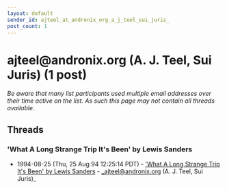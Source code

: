 ```yaml
---
layout: default
sender_id: ajteel_at_andronix_org_a_j_teel_sui_juris_
post_count: 1
---
```


# ajteel<span>@</span>andronix.org (A. J. Teel, Sui Juris) (1 post)

_Be aware that many list participants used multiple email addresses over their time active on the list. As such this page may not contain all threads available._

## Threads

### 'What A Long Strange Trip It's Been' by Lewis Sanders
+ 1994-08-25 (Thu, 25 Aug 94 12:25:14 PDT) - ['What A Long Strange Trip It's Been' by Lewis Sanders](/archive/1994/08/d4eae92f44bc91054bdfc62cff2414dfe5648747b1129ddff60c710c8f070f66) - _ajteel@andronix.org (A. J. Teel, Sui Juris)_

